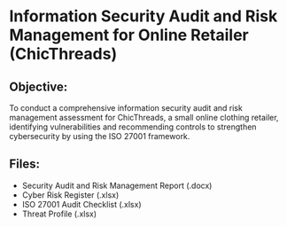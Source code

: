 # Information Security Audit and Risk Management for Online Retailer (ChicThreads)

## Objective:
To conduct a comprehensive information security audit and risk management assessment for ChicThreads, a small online clothing retailer, identifying vulnerabilities and recommending controls to strengthen cybersecurity by using the ISO 27001 framework.

## Files:
- Security Audit and Risk Management Report (.docx)
- Cyber Risk Register (.xlsx)
- ISO 27001 Audit Checklist (.xlsx)
- Threat Profile (.xlsx)

